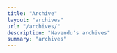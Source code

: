 ```yaml
---
title: "Archive"
layout: "archives"
url: "/archives/"
description: "Navendu's archives"
summary: "archives"
---
```

